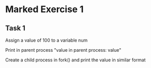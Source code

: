# Marked Exercise 1

## Task 1

Assign a value of 100 to a variable num

Print in parent process "value in parent process: value"

Create a child process in fork() and print the value in similar format